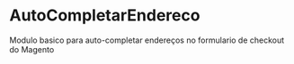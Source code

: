 AutoCompletarEndereco
=====================

Modulo basico para auto-completar endereços no formulario de checkout do Magento
